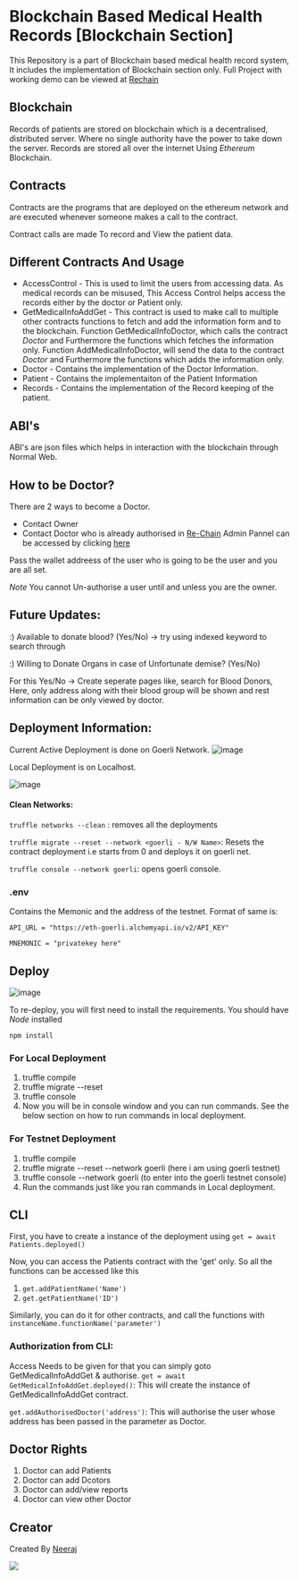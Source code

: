 # Blockchain Based Medical Health Records [Blockchain Section]

This Repository is a part of Blockchain based medical health record system, It includes the implementation of Blockchain section only. Full Project with working demo can be viewed at [Rechain](https://re-chain.vercel.app)

## Blockchain

Records of patients are stored on blockchain which is a decentralised, distributed server. Where no single authority have the power to take down the server. Records are stored all over the internet Using *Ethereum* Blockchain.

## Contracts

Contracts are the programs that are deployed on the ethereum network and are executed whenever someone makes a call to the contract.

Contract calls are made To record and View the patient data.

## Different Contracts And Usage

* AccessControl - This is used to limit the users from accessing data. As medical records can be misused, This Access Control helps access the records either by the doctor or Patient only.
* GetMedicalInfoAddGet - This contract is used to make call to multiple other contracts functions to fetch and add the information form and to the blockchain. Function GetMedicalInfoDoctor, which calls the contract *Doctor* and Furthermore the functions which fetches the information only. Function AddMedicalInfoDoctor, will send the data to the contract *Doctor* and Furthermore the functions which adds the information only.
* Doctor - Contains the implementation of the Doctor Information.
* Patient - Contains the implementaiton of the Patient Information
* Records -  Contains the implementation of the Record keeping of the patient.

## ABI's

ABI's are json files which helps in interaction with the blockchain through Normal Web. 

## How to be Doctor?
There are 2 ways to become a Doctor.
* Contact Owner
* Contact Doctor who is already authorised in [Re-Chain](https://re-chain.vercel.app)
Admin Pannel can be accessed by clicking [here](https://re-chain.vercel.app/AdminPanel)

Pass the wallet addreess of the user who is going to be the user and you are all set. 

_Note_ You cannot Un-authorise a user until and unless you are the owner.


## Future Updates:
:) Available to donate blood? (Yes/No) -> try using indexed keyword to search through 

:) Willing to Donate Organs in case of Unfortunate demise? (Yes/No) 

For this Yes/No -> Create seperate pages like, search for Blood Donors, Here, only address along with their blood group will be shown and rest information can be only viewed by doctor.


## Deployment Information:

Current Active Deployment is done on Goerli Network. 
![image](https://user-images.githubusercontent.com/72505269/191512347-b93f5879-7047-4f39-87f1-4fbc754b15c5.png)


Local Deployment is on Localhost.

![image](https://user-images.githubusercontent.com/72505269/191512294-8c6c3db7-0956-4614-ab5b-9bc3ac600b04.png)



#### Clean Networks:

```truffle networks --clean``` : removes all the deployments

```truffle migrate --reset --network <goerli - N/W Name>```: Resets the contract deployment i.e starts from 0 and deploys it on goerli net.

```truffle console --network goerli```: opens goerli console.


### .env

Contains the Memonic and the address of the testnet. Format of same is:

```
API_URL = "https://eth-goerli.alchemyapi.io/v2/API_KEY"

MNEMONIC = "privatekey here"
```

## Deploy

![image](https://user-images.githubusercontent.com/72505269/191513057-efcaf329-5507-4109-b6ec-eab09e560df8.png)


To re-deploy, you will first need to install the requirements.
You should have *Node* installed

`npm install`

### For Local Deployment

1. truffle compile
2. truffle migrate --reset 
3. truffle console
4. Now you will be in console window and you can run commands. See the below section on how to run commands in local deployment.

### For Testnet Deployment

1. truffle compile
2. truffle migrate --reset  --network goerli (here i am using goerli testnet)
3. truffle console --network goerli (to enter into the goerli testnet console)
4. Run the commands just like you ran commands in Local deployment.


## CLI

First, you have to create a instance of the deployment using `get = await Patients.deployed()`

Now, you can access the Patients contract with the 'get' only. So all the functions can be accessed like this

1. `get.addPatientName('Name')`
2. `get.getPatientName('ID')`

Similarly, you can do it for other contracts, and call the functions with `instanceName.functionName('parameter')`

### Authorization from CLI:

Access Needs to be given for that you can simply goto GetMedicalInfoAddGet & authorise.
```get = await GetMedicalInfoAddGet.deployed()```: This will create the instance of GetMedicalInfoAddGet contract.

```get.addAuthorisedDoctor('address')```: This will authorise the user whose address has been passed in the parameter as Doctor.


## Doctor Rights
1. Doctor can add Patients
2. Doctor can add Dcotors
3. Doctor can add/view reports
4. Doctor can view other Doctor

## Creator

Created By [Neeraj](https://github.com/Via5K)

<a href="https://github.com/Via5k/Blockchain-Based-Medical-Health-Records/graphs/contributors">
  <img src="https://contrib.rocks/image?repo=Via5k/Blockchain-Based-Medical-Health-Records" />
</a>
